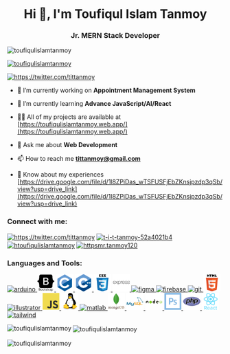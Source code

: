 <h1 align="center">Hi 👋, I'm Toufiqul Islam Tanmoy</h1>
<h3 align="center">Jr. MERN Stack Developer</h3>

<p align="left"> <img src="https://komarev.com/ghpvc/?username=toufiqulislamtanmoy&label=Profile%20views&color=0e75b6&style=flat" alt="toufiqulislamtanmoy" /> </p>

<p align="left"> <a href="https://github.com/ryo-ma/github-profile-trophy"><img src="https://github-profile-trophy.vercel.app/?username=toufiqulislamtanmoy" alt="toufiqulislamtanmoy" /></a> </p>

<p align="left"> <a href="https://twitter.com/https://twitter.com/tittanmoy" target="blank"><img src="https://img.shields.io/twitter/follow/https://twitter.com/tittanmoy?logo=twitter&style=for-the-badge" alt="https://twitter.com/tittanmoy" /></a> </p>

- 🔭 I’m currently working on **Appointment Management System**

- 🌱 I’m currently learning **Advance JavaScript/AI/React**

- 👨‍💻 All of my projects are available at [https://toufiqulislamtanmoy.web.app/](https://toufiqulislamtanmoy.web.app/)

- 💬 Ask me about **Web Development**

- 📫 How to reach me **tittanmoy@gmail.com**

- 📄 Know about my experiences [https://drive.google.com/file/d/1l8ZPiDas_wTSFUSFjEbZKnsjpzdp3qSb/view?usp=drive_link](https://drive.google.com/file/d/1l8ZPiDas_wTSFUSFjEbZKnsjpzdp3qSb/view?usp=drive_link)

<h3 align="left">Connect with me:</h3>
<p align="left">
<a href="https://twitter.com/https://twitter.com/tittanmoy" target="blank"><img align="center" src="https://raw.githubusercontent.com/rahuldkjain/github-profile-readme-generator/master/src/images/icons/Social/twitter.svg" alt="https://twitter.com/tittanmoy" height="30" width="40" /></a>
<a href="https://linkedin.com/in/t-i-t-tanmoy-52a4021b4" target="blank"><img align="center" src="https://raw.githubusercontent.com/rahuldkjain/github-profile-readme-generator/master/src/images/icons/Social/linked-in-alt.svg" alt="t-i-t-tanmoy-52a4021b4" height="30" width="40" /></a>
<a href="https://fb.com/htoufiqulislamtanmoy" target="blank"><img align="center" src="https://raw.githubusercontent.com/rahuldkjain/github-profile-readme-generator/master/src/images/icons/Social/facebook.svg" alt="htoufiqulislamtanmoy" height="30" width="40" /></a>
<a href="https://instagram.com/httpsmr.tanmoy120" target="blank"><img align="center" src="https://raw.githubusercontent.com/rahuldkjain/github-profile-readme-generator/master/src/images/icons/Social/instagram.svg" alt="httpsmr.tanmoy120" height="30" width="40" /></a>
</p>

<h3 align="left">Languages and Tools:</h3>
<p align="left"> <a href="https://www.arduino.cc/" target="_blank" rel="noreferrer"> <img src="https://cdn.worldvectorlogo.com/logos/arduino-1.svg" alt="arduino" width="40" height="40"/> </a> <a href="https://getbootstrap.com" target="_blank" rel="noreferrer"> <img src="https://raw.githubusercontent.com/devicons/devicon/master/icons/bootstrap/bootstrap-plain-wordmark.svg" alt="bootstrap" width="40" height="40"/> </a> <a href="https://www.cprogramming.com/" target="_blank" rel="noreferrer"> <img src="https://raw.githubusercontent.com/devicons/devicon/master/icons/c/c-original.svg" alt="c" width="40" height="40"/> </a> <a href="https://www.w3schools.com/cpp/" target="_blank" rel="noreferrer"> <img src="https://raw.githubusercontent.com/devicons/devicon/master/icons/cplusplus/cplusplus-original.svg" alt="cplusplus" width="40" height="40"/> </a> <a href="https://www.w3schools.com/css/" target="_blank" rel="noreferrer"> <img src="https://raw.githubusercontent.com/devicons/devicon/master/icons/css3/css3-original-wordmark.svg" alt="css3" width="40" height="40"/> </a> <a href="https://expressjs.com" target="_blank" rel="noreferrer"> <img src="https://raw.githubusercontent.com/devicons/devicon/master/icons/express/express-original-wordmark.svg" alt="express" width="40" height="40"/> </a> <a href="https://www.figma.com/" target="_blank" rel="noreferrer"> <img src="https://www.vectorlogo.zone/logos/figma/figma-icon.svg" alt="figma" width="40" height="40"/> </a> <a href="https://firebase.google.com/" target="_blank" rel="noreferrer"> <img src="https://www.vectorlogo.zone/logos/firebase/firebase-icon.svg" alt="firebase" width="40" height="40"/> </a> <a href="https://git-scm.com/" target="_blank" rel="noreferrer"> <img src="https://www.vectorlogo.zone/logos/git-scm/git-scm-icon.svg" alt="git" width="40" height="40"/> </a> <a href="https://www.w3.org/html/" target="_blank" rel="noreferrer"> <img src="https://raw.githubusercontent.com/devicons/devicon/master/icons/html5/html5-original-wordmark.svg" alt="html5" width="40" height="40"/> </a> <a href="https://www.adobe.com/in/products/illustrator.html" target="_blank" rel="noreferrer"> <img src="https://www.vectorlogo.zone/logos/adobe_illustrator/adobe_illustrator-icon.svg" alt="illustrator" width="40" height="40"/> </a> <a href="https://developer.mozilla.org/en-US/docs/Web/JavaScript" target="_blank" rel="noreferrer"> <img src="https://raw.githubusercontent.com/devicons/devicon/master/icons/javascript/javascript-original.svg" alt="javascript" width="40" height="40"/> </a> <a href="https://www.linux.org/" target="_blank" rel="noreferrer"> <img src="https://raw.githubusercontent.com/devicons/devicon/master/icons/linux/linux-original.svg" alt="linux" width="40" height="40"/> </a> <a href="https://www.mathworks.com/" target="_blank" rel="noreferrer"> <img src="https://upload.wikimedia.org/wikipedia/commons/2/21/Matlab_Logo.png" alt="matlab" width="40" height="40"/> </a> <a href="https://www.mongodb.com/" target="_blank" rel="noreferrer"> <img src="https://raw.githubusercontent.com/devicons/devicon/master/icons/mongodb/mongodb-original-wordmark.svg" alt="mongodb" width="40" height="40"/> </a> <a href="https://www.mysql.com/" target="_blank" rel="noreferrer"> <img src="https://raw.githubusercontent.com/devicons/devicon/master/icons/mysql/mysql-original-wordmark.svg" alt="mysql" width="40" height="40"/> </a> <a href="https://nodejs.org" target="_blank" rel="noreferrer"> <img src="https://raw.githubusercontent.com/devicons/devicon/master/icons/nodejs/nodejs-original-wordmark.svg" alt="nodejs" width="40" height="40"/> </a> <a href="https://www.photoshop.com/en" target="_blank" rel="noreferrer"> <img src="https://raw.githubusercontent.com/devicons/devicon/master/icons/photoshop/photoshop-line.svg" alt="photoshop" width="40" height="40"/> </a> <a href="https://www.php.net" target="_blank" rel="noreferrer"> <img src="https://raw.githubusercontent.com/devicons/devicon/master/icons/php/php-original.svg" alt="php" width="40" height="40"/> </a> <a href="https://reactjs.org/" target="_blank" rel="noreferrer"> <img src="https://raw.githubusercontent.com/devicons/devicon/master/icons/react/react-original-wordmark.svg" alt="react" width="40" height="40"/> </a> <a href="https://tailwindcss.com/" target="_blank" rel="noreferrer"> <img src="https://www.vectorlogo.zone/logos/tailwindcss/tailwindcss-icon.svg" alt="tailwind" width="40" height="40"/> </a> </p>

<p><img align="left" src="https://github-readme-stats.vercel.app/api/top-langs?username=toufiqulislamtanmoy&show_icons=true&locale=en&layout=compact" alt="toufiqulislamtanmoy" /></p>

<p>&nbsp;<img align="center" src="https://github-readme-stats.vercel.app/api?username=toufiqulislamtanmoy&show_icons=true&locale=en" alt="toufiqulislamtanmoy" /></p>

<p><img align="center" src="https://github-readme-streak-stats.herokuapp.com/?user=toufiqulislamtanmoy&" alt="toufiqulislamtanmoy" /></p>
